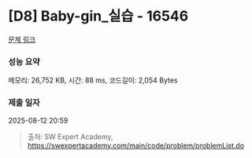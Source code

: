 # [D8] Baby-gin_실습 - 16546 

[문제 링크](https://swexpertacademy.com/main/code/problem/problemDetail.do?contestProbId=AYZS3UfKuQgDFARc) 

### 성능 요약

메모리: 26,752 KB, 시간: 88 ms, 코드길이: 2,054 Bytes

### 제출 일자

2025-08-12 20:59



> 출처: SW Expert Academy, https://swexpertacademy.com/main/code/problem/problemList.do